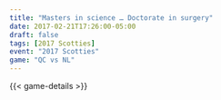 ```yaml
---
title: "Masters in science … Doctorate in surgery"
date: 2017-02-21T17:26:00-05:00
draft: false
tags: [2017 Scotties]
event: "2017 Scotties"
game: "QC vs NL"
---
```

{{< game-details >}}
<!--more--> 